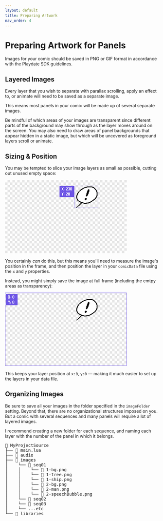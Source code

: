 ```yaml
---
layout: default
title: Preparing Artwork
nav_order: 4
---
```


# Preparing Artwork for Panels

Images for your comic should be saved in PNG or GIF format in accordance with the Playdate SDK guidelines. 

## Layered Images

Every layer that you wish to separate with parallax scrolling, apply an effect to, or animate will need to be saved as a separate image.

This means most panels in your comic will be made up of several separate images.

Be mindful of which areas of your images are transparent since different parts of the background may show through as the layer moves around on the screen. You may also need to draw areas of panel backgrounds that appear hidden in a static image, but which will be uncovered as foreground layers scroll or animate.

## Sizing & Position

You may be tempted to slice your image layers as small as possible, cutting out unused empty space:

![Cut image to size](/assets/images/cut-to-size.png)

You certainly _can_ do this, but this means you'll need to measure the image's position in the frame, and then position the layer in your `comicData` file using the `x` and `y` properties.

Instead, you might simply save the image at full frame (including the emtpy areas as transparency):

![Full frame image](/assets/images/cut-full-frame.png)

 This keeps your layer position at `x:0`, `y:0` — making it much easier to set up the layers in your data file.


## Organizing Images

Be sure to save all your images in the folder specified in the `imageFolder` setting. Beyond that, there are no organizational structures imposed on you. But a comic with several sequences and many panels will require a lot of layered images.

I recommend creating a new folder for each sequence, and naming each layer with the number of the panel in which it belongs.


<pre>
📁 MyProjectSource
├── 📄 main.lua
├── 📁 audio
├── 📁 images
│    └── 📁 seq01
│    │    └── 📄 1-bg.png
│    │    └── 📄 1-tree.png
│    │    └── 📄 1-ship.png
│    │    └── 📄 2-bg.png
│    │    └── 📄 2-man.png
│    │    └── 📄 2-speechBubble.png
│    └── 📁 seq02
│    └── 📁 seq03
│    └── ...etc
└── 📁 libraries
</pre>
